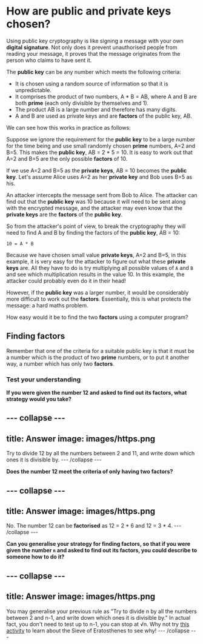 # How are public and private keys chosen?

Using public key cryptography is like signing a message with your own __digital signature__. Not only does it prevent unauthorised people from reading your message, it proves that the message originates from the person who claims to have sent it.

The **public key** can be any number which meets the following criteria:

- It is chosen using a random source of information so that it is unpredictable.
- It comprises the product of two numbers, A * B = AB, where A and B are both **prime** (each only divisible by themselves and 1).
- The product AB is a large number and therefore has many digits.
- A and B are used as private keys and are **factors** of the public key, AB.

We can see how this works in practice as follows:

Suppose we ignore the requirement for the **public key** to be a large number for the time being and use small randomly chosen **prime** numbers, A=2 and B=5. This makes the **public key**, AB = 2 * 5 = 10. It is easy to work out that A=2 and B=5 are the only possible **factors** of 10.

If we use A=2 and B=5 as the **private keys**, AB = 10 becomes the **public key**. Let's assume Alice uses A=2 as her **private key** and Bob uses B=5 as his.

An attacker intercepts the message sent from Bob to Alice. The attacker can find out that the **public key** was 10 because it will need to be sent along with the encrypted message, and the attacker may even know that the **private keys** are the **factors** of the **public key**.

So from the attacker's point of view, to break the cryptography they will need to find A and B by finding the factors of the **public key**, AB = 10:

```
10 = A * B
```

Because we have chosen small value **private keys**, A=2 and B=5, in this example, it is very easy for the attacker to figure out what these **private keys** are. All they have to do is try multiplying all possible values of `A` and `B` and see which multiplication results in the value 10. In this example, the attacker could probably even do it in their head!

However, if the **public key** was a larger number, it would be considerably more difficult to work out the **factors**. Essentially, this is what protects the message: a hard maths problem.

How easy would it be to find the two **factors** using a computer program?

## Finding factors

Remember that one of the criteria for a suitable public key is that it must be a number which is the product of two **prime** numbers, or to put it another way, a number which has only two **factors**.

### Test your understanding

**If you were given the number 12 and asked to find out its factors, what strategy would you take?**

--- collapse ---
---
title: Answer
image: images/https.png
---

Try to divide 12 by all the numbers between 2 and 11, and write down which ones it is divisible by.
--- /collapse ---


**Does the number 12 meet the criteria of only having two factors?**

--- collapse ---
---
title: Answer
image: images/https.png
---

No. The number 12 can be **factorised** as 12 = 2 * 6 and 12 = 3 * 4.
--- /collapse ---


**Can you generalise your strategy for finding factors, so that if you were given the number `n` and asked to find out its factors, you could describe to someone how to do it?**

--- collapse ---
---
title: Answer
image: images/https.png
---

You may generalise your previous rule as "Try to divide n by all the numbers between 2 and n-1, and write down which ones it is divisible by." In actual fact, you don't need to test up to n-1, you can stop at √n. Why not try [this activity](https://nrich.maths.org/7520) to learn about the Sieve of Eratosthenes to see why!
--- /collapse ---
